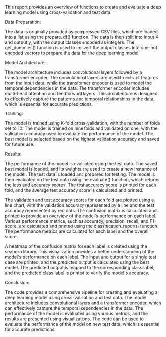 This report provides an overview of functions to create and evaluate a deep learning model using cross-validation and test data. 

Data Preparation:

The data is originally provided as compressed CSV files, which are loaded into a list using the prepare_df() function. The data is then split into input X and output y, with the output classes encoded as integers. The get_dummies() function is used to convert the output classes into one-hot encoded vectors to prepare the data for the deep learning model. 

Model Architecture:

The model architecture includes convolutional layers followed by a transformer encoder. The convolutional layers are used to extract features from the input data, while the transformer encoder is used to model the temporal dependencies in the data. The transformer encoder includes multi-head attention and feedforward layers. This architecture is designed to effectively capture the patterns and temporal relationships in the data, which is essential for accurate predictions.

Training:

The model is trained using K-fold cross-validation, with the number of folds set to 10. The model is trained on nine folds and validated on one, with the validation accuracy used to evaluate the performance of the model. The best model is selected based on the highest validation accuracy and saved for future use.

Results:

The performance of the model is evaluated using the test data. The saved best model is loaded, and its weights are used to create a new instance of the model. The test data is loaded and prepared for testing. The model is then evaluated on the test data using the evaluate() function, which returns the loss and accuracy scores. The test accuracy score is printed for each fold, and the average test accuracy score is calculated and printed.

The validation and test accuracy scores for each fold are plotted using a line chart, with the validation accuracy represented by a line and the test accuracy represented by red dots. The confusion matrix is calculated and printed to provide an overview of the model's performance on each label. Various performance metrics, such as accuracy, precision, recall, and F1-score, are calculated and printed using the classification_report() function. The performance metrics are calculated for each label and the overall score.

A heatmap of the confusion matrix for each label is created using the seaborn library. This visualization provides a better understanding of the model's performance on each label. The input and output for a single test case are printed, and the predicted output is calculated using the best model. The predicted output is mapped to the corresponding class label, and the predicted class label is printed to verify the model's accuracy.

Conclusion:

The code provides a comprehensive pipeline for creating and evaluating a deep learning model using cross-validation and test data. The model architecture includes convolutional layers and a transformer encoder, which can effectively capture the temporal dependencies in the data. The performance of the model is evaluated using various metrics, and the results are presented using visualizations. The code can be used to evaluate the performance of the model on new test data, which is essential for accurate predictions.
